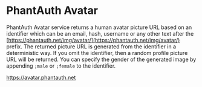 # PhantAuth Avatar

PhantAuth Avatar service returns a human avatar picture URL based on an identifier which can be an email, hash, username or any other text after the 
[https://phantauth.net/img/avatar/](https://phantauth.net/img/avatar/) prefix.
The returned picture URL is generated from the identifier in a deterministic way. If you omit the identifier, then a random profile picture URL will be returned. You can specify the gender of the generated image by appending `;male` or `;female` to the identifier.

https://avatar.phantauth.net
